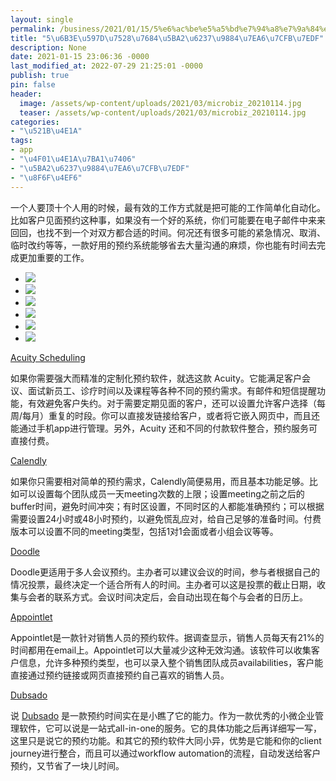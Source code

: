```yaml
---
layout: single
permalink: /business/2021/01/15/5%e6%ac%be%e5%a5%bd%e7%94%a8%e7%9a%84%e5%ae%a2%e6%88%b7%e9%a2%84%e7%ba%a6%e7%b3%bb%e7%bb%9f/
title: "5\u6B3E\u597D\u7528\u7684\u5BA2\u6237\u9884\u7EA6\u7CFB\u7EDF"
description: None
date: 2021-01-15 23:06:36 -0000
last_modified_at: 2022-07-29 21:25:01 -0000
publish: true
pin: false
header:
  image: /assets/wp-content/uploads/2021/03/microbiz_20210114.jpg
  teaser: /assets/wp-content/uploads/2021/03/microbiz_20210114.jpg
categories:
- "\u521B\u4E1A"
tags:
- app
- "\u4F01\u4E1A\u7BA1\u7406"
- "\u5BA2\u6237\u9884\u7EA6\u7CFB\u7EDF"
- "\u8F6F\u4EF6"
---
```

一个人要顶十个人用的时候，最有效的工作方式就是把可能的工作简单化自动化。比如客户见面预约这种事，如果没有一个好的系统，你们可能要在电子邮件中来来回回，也找不到一个对双方都合适的时间。何况还有很多可能的紧急情况、取消、临时改约等等，一款好用的预约系统能够省去大量沟通的麻烦，你也能有时间去完成更加重要的工作。

* ![](/assets/wp-content/uploads/2021/03/210114-5.jpg)
* ![](/assets/wp-content/uploads/2021/03/210114-4.jpg)
* ![](/assets/wp-content/uploads/2021/03/210114-3.jpg)
* ![](/assets/wp-content/uploads/2021/03/210114-2.jpg)
* ![](/assets/wp-content/uploads/2021/03/210114-1.jpg)
* ![](/assets/wp-content/uploads/2021/03/microbiz_20210114-1.jpg)

[Acuity Scheduling](https://acuityscheduling.com/)

如果你需要强大而精准的定制化预约软件，就选这款 Acuity。它能满足客户会议、面试新员工、诊疗时间以及课程等各种不同的预约需求。有邮件和短信提醒功能，有效避免客户失约。对于需要定期见面的客户，还可以设置允许客户选择（每周/每月）重复的时段。你可以直接发链接给客户，或者将它嵌入网页中，而且还能通过手机app进行管理。另外，Acuity 还和不同的付款软件整合，预约服务可直接付费。

[Calendly](https://calendly.com)

如果你只需要相对简单的预约需求，Calendly简便易用，而且基本功能足够。比如可以设置每个团队成员一天meeting次数的上限；设置meeting之前之后的buffer时间，避免时间冲突；有时区设置，不同时区的人都能准确预约；可以根据需要设置24小时或48小时预约，以避免慌乱应对，给自己足够的准备时间。付费版本可以设置不同的meeting类型，包括1对1会面或者小组会议等等。

[Doodle](https://doodle.com/en/)

Doodle更适用于多人会议预约。主办者可以建议会议的时间，参与者根据自己的情况投票，最终决定一个适合所有人的时间。主办者可以这是投票的截止日期，收集与会者的联系方式。会议时间决定后，会自动出现在每个与会者的日历上。

[Appointlet](https://www.appointlet.com)

Appointlet是一款针对销售人员的预约软件。据调查显示，销售人员每天有21%的时间都用在email上。Appointlet可以大量减少这种无效沟通。该软件可以收集客户信息，允许多种预约类型，也可以录入整个销售团队成员availabilities，客户能直接通过预约链接或网页直接预约自己喜欢的销售人员。

[Dubsado](https://www.dubsado.com/?c=qilin21)

说 [Dubsado](https://www.dubsado.com/?c=qilin21) 是一款预约时间实在是小瞧了它的能力。作为一款优秀的小微企业管理软件，它可以说是一站式all-in-one的服务。它的具体功能之后再详细写一写，这里只是说它的预约功能。和其它的预约软件大同小异，优势是它能和你的client journey进行整合，而且可以通过workflow automation的流程，自动发送给客户预约，又节省了一块儿时间。
